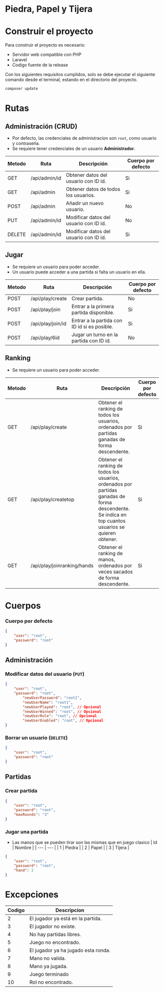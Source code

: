 # Piedra, Papel y Tijera

# Construir el proyecto

Para construir el proyecto es necesario:

- Servidor web compatible con PHP
- Laravel
- Codigo fuente de la release

Con los siguientes requisitos cumplidos, solo se debe ejecutar el siguiente comando desde el terminal, estando en el directorio del proyecto.

```bash
composer update
```

# Rutas

## Administración (CRUD)

- Por defecto, las credenciales de administracíon son `root`, como usuario y contraseña.
- Se requiere tener credenciales de un usuario **Administrador**.

| Metodo | Ruta | Descripción | Cuerpo por defecto |
| --- | --- | --- | --- |
| GET | /api/admin/id | Obtener datos del usuario con ID id.  | Si |
| GET | /api/admin | Obtener datos de todos los usuarios.  | Si |
| POST | /api/admin | Añadir un nuevo usuario. | No |
| PUT | /api/admin/id | Modificar datos del usuario con ID id. | No |
| DELETE | /api/admin/id | Modificar datos del usuario con ID id. | Si |

## Jugar

- Se requiere un usuario para poder acceder.
- Un usuario puede acceder a una partida si falta un usuario en ella.
    
| Metodo | Ruta | Descripción | Cuerpo por defecto |
| --- | --- | --- | --- |
| POST | /api/play/create | Crear partida. | No |
| POST | /api/play/join | Entrar a la primera partida disponible. | Si |
| POST | /api/play/join/id | Entrar a la partida con ID id si es posible. | Si |
| POST | /api/play/6id | Jugar un turno en la partida con ID id. | No |

## Ranking

- Se requiere un usuario para poder acceder.


| Metodo | Ruta | Descripción | Cuerpo por defecto |
| --- | --- | --- | --- |
| GET | /api/play/create | Obtener el ranking de todos los usuarios, ordenados por partidas ganadas de forma descendente. | Si |
| GET | /api/play/createtop | Obtener el ranking de todos los usuarios, ordenados por partidas ganadas de forma descendente. Se indica en top cuantos usuarios se quieren obtener. | Si |
| GET | /api/play/joinranking/hands | Obtener el ranking de manos, ordenados por veces sacados de forma descendente. | Si |

# Cuerpos

### Cuerpo por defecto

```json
{
    "user": "root",
    "password": "root"
}
```

## Administración

### Modificar datos del usuario (`PUT`)

```json
{
    "user": "root",
    "password": "root",
		"newUserPassword": "root1",
		"newUserName": "root1",
		"newUserPlayed": "root", // Opcional
		"newUserWinned": "root", // Opcional
		"newUserRole": "root", // Opcional
		"newUserEnabled": "root", // Opcional
}
```

### Borrar un usuario (`DELETE`)

```json
{
    "user": "root",
    "password": "root"
}
```

## Partidas

### Crear partida

```json
{
    "user": "root",
    "password": "root",
    "maxRounds": "3"
}
```

### Jugar una partida

- Las manos que se pueden tirar son las mismas que en juego clasico
     | Id | Nombre |
     | --- | --- |
    | 1 | Piedra |
    | 2 | Papel |
    | 3 | Tijera |

```json
{
    "user": "root",
    "password": "root",
    "hand": 2
}
```

# Excepciones

| Codigo | Descripcion |
| --- | --- |
| 2 | El jugador ya está en la partida. |
| 3 | El jugador no existe. |
| 4 | No hay partidas libres. |
| 5 | Juego no encontrado. |
| 6 | El jugador ya ha jugado esta ronda. |
| 7 | Mano no valida. |
| 8 | Mano ya jugada. |
| 9 | Juego terminado |
| 10 | Rol no encontrado. |
